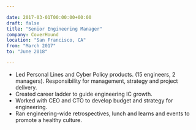 ```yaml
---

date: 2017-03-01T00:00:00+00:00
draft: false
title: "Senior Engineering Manager"
company: CoverHound
location: "San Francisco, CA"
from: "March 2017"
to: "June 2018"

---
```


- Led Personal Lines and Cyber Policy products. (15 engineers, 2 managers). Responsibility for management, strategy and project delivery.
- Created career ladder  to guide engineering IC growth.
- Worked with CEO and CTO to develop budget and strategy for engineering.
- Ran engineering-wide retrospectives, lunch and learns and events to promote a healthy culture.
